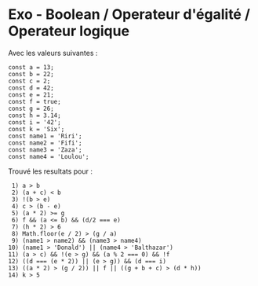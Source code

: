 # Exo - Boolean / Operateur d'égalité / Operateur logique

Avec les valeurs suivantes : 
```
const a = 13;
const b = 22;
const c = 2;
const d = 42;
const e = 21;
const f = true;
const g = 26;
const h = 3.14;
const i = '42';
const k = 'Six';
const name1 = 'Riri';
const name2 = 'Fifi';
const name3 = 'Zaza';
const name4 = 'Loulou';
```


Trouvé les resultats pour :
```
 1) a > b
 2) (a + c) < b
 3) !(b > e)
 4) c > (b - e)
 5) (a * 2) >= g
 6) f && (a <= b) && (d/2 === e)
 7) (h * 2) > 6
 8) Math.floor(e / 2) > (g / a)
 9) (name1 > name2) && (name3 > name4)
10) (name1 > 'Donald') || (name4 > 'Balthazar')
11) (a > c) && !(e > g) && (a % 2 === 0) && !f
12) ((d === (e * 2)) || (e > g)) && (d === i)
13) ((a * 2) > (g / 2)) || f || ((g + b + c) > (d * h))
14) k > 5
```
 